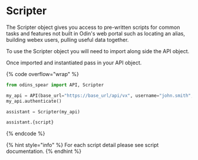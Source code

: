 # Scripter

The Scripter object gives you access to pre-written scripts for common tasks and features not built in Odin's web portal such as locating an alias, building webex users, pulling useful data together.

To use the Scripter object you will need to import along side the API object.

Once imported and instantiated pass in your API object. 

{% code overflow="wrap" %}
```python
from odins_spear import API, Scripter

my_api = API(base_url="https://base_url/api/vx", username="john.smith", password="ODIN_INSTANCE_1")
my_api.authenticate()

assistant = Scripter(my_api)

assistant.{script}
```
{% endcode %}

{% hint style="info" %}
For each script detail please see script documentation.
{% endhint %}
